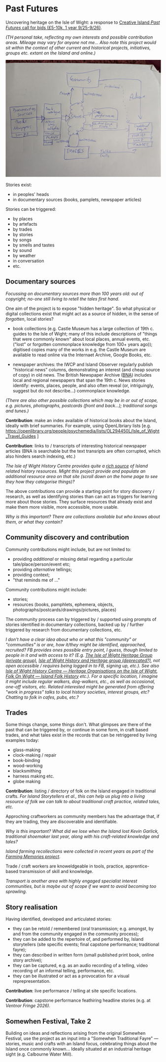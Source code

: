 # Past Futures

Uncovering heritage on the Isle of Wight: a response to [Creative Island *Past Futures* call for bids (£5-10k, 1 year 9/25-9/26)](https://creativeisland.org/past-futures-a-peoples-history-of-the-isle-of-wight/).

*(TH personal take, reflecting my own interests and possible contribution areas. Mileage may vary for anyone not me... Also note this project would sit within the context of other current and historical projects, initiatives, groups etc. extant on the Island and online.)*

![Sketch of related components](overview.png)

Stories exist:

- in peoples' heads
- in documentary sources (books, pamplets, newspaper articles)

Stories can be triggered:

- by places
- by artefacts
- by trades
- by stories
- by songs
- by smells and tastes
- by sound
- by weather
- in conversation
- etc.

## Documentary sources

*Focussing on documentary sources more than 100 years old: out of copyright; no-one still living to retell the tales first hand.*

One aim of the project is to expose "hidden heritage". So what physical or digital collections exist that might act as a source of hidden, in the sense of *forgotten*, local stories?

- book collections (e.g. Castle Museum has a large collection of 19th c. guides to the Isle of Wight; many of this include descriptions of "things that were commonly known" about local places, annual events, etc. ("lost" or forgotten commonplace knowledge from 100+ years ago)); digitised copies many of the works in e.g. the Castle Museum are available to read online via the Internaet Archive, Google Books, etc.

- newspaper archives: the IWCP and Island Observer regularly publish "historical news" columns, demonstrating an interest (and cheap source of copy) in old news. The British Newspaper Archive ([BNA](https://britishnewspaperarchive.co.uk/)) includes local and regional newspapers that span the 19th c. News stories identify: events, places, people, and also often reveal (or, intriguingly, suggest but do not describe...) commonplace knowledge.

*(There are also other possible collections which may be in or out of scope, e.g. pictures, photographs, postcards (front and back...); traditional songs and tunes.)*

__Contribution__: make an index available of historical books about the Island, ideally with brief summaries. For example, using OpenLIbriary lists [e.g. https://openlibrary.org/people/psychemedia/lists/OL294450L/Isle_of_Wight_Travel_Guides ]

__Contribution__: links to / transcripts of interesting historical newspaper articles (BNA is searchable but the text transripts are often corrupted, which also hinders search indexing, etc.)

*The Isle of Wight History Centre provides quite a [rich source](https://www.iwhistory.org.uk/) of Island related history resources. Might this project provide and populate an additional resource area on that site (scroll down on the home page to see they how they categorise things)?*

The above contributions can provide a starting point for story discovery / research, as well as identifying stories than can act as triggers for learning more about those stories. They surface resources that already exist and make them more visible, more accessible, more usable.

*Why is this important? There are collections available but who knows about them, or what they contain?*

## Community discovery and contribution

Community contributions might include, but are not limited to:

- providing *additional* or missing detail regarding a particular tale/place/person/event etc;
- providing *alternative* tellings;
- providing context;
- "that reminds me of ..."

Community contributions might include:

- stories;
- resources (books, pamphlets, ephemera, objects, photographs/postcards/drawings/pictures, places)

The community process can by triggered by / supported using prompts of stories identified in documentary collections, backed up by / further triggered by research from documentary collections, etc.

*I don't have a clear idea about who or what this "community" or "communities"  is or are, how it/they might be identified, approached, recruited? FB provides ones possible entry point, I guess, though limited to people in it and with access to it? (E.g. [The Isle of Wight Heritage Group (private group)](https://www.facebook.com/groups/426949524045326), [Isle of Wight History and Heritage group (deprecated?)](https://www.facebook.com/IsleOfWightHistoryAndHeritage), not open accessible / requires being logged in to FB, signing up, etc.). See also [*Isle of Wight History Centre — Heritage Organisations
on the Isle of Wight*](https://www.iwhistory.org.uk/heritageorganisations/), [*Folk On Wight — Island Folk History*](https://folkonwight.com/island-folk-history/) etc.). For a specific location, I imagine it might include regular walkers, dog-walkers, etc., as well as occasional, one-off visitors, etc. Related interested might be generated from offering "work in progress" talks to local history societies, interest groups, etc? Chatting to folk in cafes, pubs, etc.?*

## Trades

Some things change, some things don't. What glimpses are there of the past that can be triggered by, or continue in some form, in craft based trades, and what tales exist in the records that can be retriggered by living examples today:

- glass-making
- clock-making / repair
- book-binding
- wood-working
- blacksmithing
- harness making etc.
- globe making

__Contribution__: listing / directory of folk on the Island engaged in traditional crafts. *For Island Storytellers et al., this can help us plug into a living resource of folk we can talk to about traditional craft practice, related tales, etc.*

Approching craftworkers as community members has the advantage that, if they are trading, they are discoverable and identifiable.

*Why is this important? What did we lose when the Island lost Kevin Garlick, traditional shoemaker last year, along with his craft-related knowledge and tales?*

*Island farming recollections were collected in recent years as part of the [Farming Memories project](https://farmingmemories.com/).*

Trade / craft workers are knoweldgeable in tools, practice, apprentice-based transmission of skill and knowledge.

*Transport is another area with highly engaged specialist interest communities, but is maybe out of scope if we want to avoid becoming too sprawling.*

## Story realisation

Having identified, developed and articulated stories:

- they can be retold / remembered (oral transmission; e.g. amongst, by and from the community engaged in the community process);
- they can be added to the repertoire of, and performed by, Island storytellers (site specific events; final capstone performance; traditional fayre);
- they can described in written form (small published print book, online story archive);
- they can be captured, e.g. as an audio recording of a telling, video recording of an informal telling, performance, etc.
- they can be illustrated or act as a provocation for a visual reprepresentation.

__Contribution__: live performance / telling at site specific locations.

__Contribution__: capstone performance feathiring headline stories (e.g. at *Ventnor Fringe 2026).*

## Somewhen Festival, Take 2

Building on ideas and reflections arising from the original Somewhen Festival, use the project as an input into a "Somewhen Traditional Fayre" — stories, music and crafts with an Island focus, celebrating things about the Island once commonly known... Ideally situated at an industrial heritage sight (e.g. Calbourne Water Mill).
